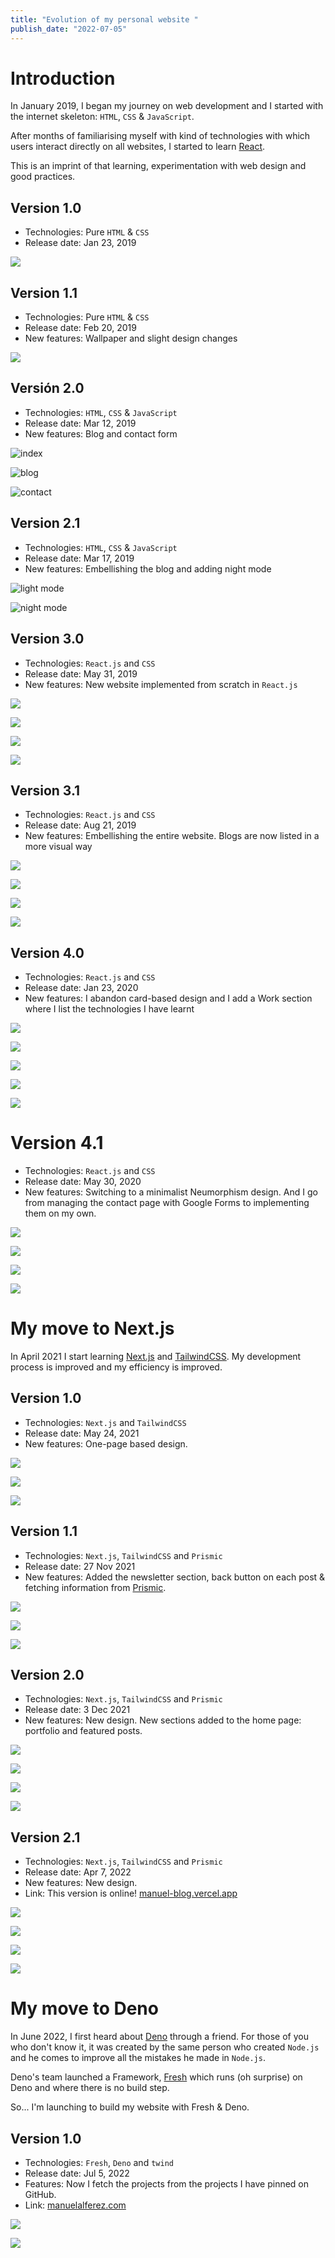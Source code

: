 ```yaml
---
title: "Evolution of my personal website "
publish_date: "2022-07-05"
---
```


# Introduction

In January 2019, I began my journey on web development and I started with the internet skeleton: `HTML`, `CSS` & `JavaScript`. 

After months of familiarising myself with kind of technologies with which users interact directly on all websites, I started to learn [React](https://reactjs.org/).

This is an imprint of that learning, experimentation with web design and good practices.  

## Version 1.0 

- Technologies: Pure `HTML` & `CSS`
- Release date: Jan 23, 2019

![](https://ik.imagekit.io/manuelalferez/dotcom/evolution-of-my-personal-website/Captura_de_pantalla_2022-07-03_a_las_0.38.52_4CpsYthHy.png?ik-sdk-version=javascript-1.4.3&updatedAt=1657013522218)

## Version 1.1 

- Technologies: Pure `HTML` & `CSS`
- Release date: Feb 20, 2019
- New features: Wallpaper and slight design changes

![](https://ik.imagekit.io/manuelalferez/dotcom/evolution-of-my-personal-website/Captura_de_pantalla_2022-07-03_a_las_0.37.56_nmxSwFv4q.png?ik-sdk-version=javascript-1.4.3&updatedAt=1657013522885)

## Versión 2.0

- Technologies: `HTML`, `CSS` & `JavaScript`
- Release date: Mar 12, 2019
- New features: Blog and contact form

![index](https://ik.imagekit.io/manuelalferez/dotcom/evolution-of-my-personal-website/Captura_de_pantalla_2022-07-03_a_las_0.40.07_qvW4BB8bw.png?ik-sdk-version=javascript-1.4.3&updatedAt=1657013527225)


![blog](https://ik.imagekit.io/manuelalferez/dotcom/evolution-of-my-personal-website/Captura_de_pantalla_2022-07-03_a_las_0.40.28_3u1Ed2i5g.png?ik-sdk-version=javascript-1.4.3&updatedAt=1657013523139)

![contact](https://ik.imagekit.io/manuelalferez/dotcom/evolution-of-my-personal-website/Captura_de_pantalla_2022-07-03_a_las_0.40.39_5Wb9RzhQk.png?ik-sdk-version=javascript-1.4.3&updatedAt=1657013522414)

## Version 2.1

- Technologies: `HTML`, `CSS` & `JavaScript`
- Release date: Mar 17, 2019
- New features: Embellishing the blog and adding night mode

![light mode](https://ik.imagekit.io/manuelalferez/dotcom/evolution-of-my-personal-website/Captura_de_pantalla_2022-07-03_a_las_0.41.16_5p9TftLJJ.png?ik-sdk-version=javascript-1.4.3&updatedAt=1657013522168)

![night mode](https://ik.imagekit.io/manuelalferez/dotcom/evolution-of-my-personal-website/Captura_de_pantalla_2022-07-03_a_las_0.41.27_Mvoa02Ttx.png?ik-sdk-version=javascript-1.4.3&updatedAt=1657013523001)

## Version 3.0

- Technologies: `React.js` and `CSS`
- Release date: May 31, 2019
- New features: New website implemented from scratch in `React.js`

![](https://ik.imagekit.io/manuelalferez/dotcom/evolution-of-my-personal-website/Captura_de_pantalla_2022-07-03_a_las_0.43.44_gIUkSj7zl.png?ik-sdk-version=javascript-1.4.3&updatedAt=1657013523866)

![](https://ik.imagekit.io/manuelalferez/dotcom/evolution-of-my-personal-website/Captura_de_pantalla_2022-07-03_a_las_0.43.55_HMlPTgsMe.png?ik-sdk-version=javascript-1.4.3&updatedAt=1657013523856)

![](https://ik.imagekit.io/manuelalferez/dotcom/evolution-of-my-personal-website/Captura_de_pantalla_2022-07-03_a_las_0.44.04_o2yL24HVl.png?ik-sdk-version=javascript-1.4.3&updatedAt=1657013523035)

![](https://ik.imagekit.io/manuelalferez/dotcom/evolution-of-my-personal-website/Captura_de_pantalla_2022-07-03_a_las_0.44.12_5UGQXF8R6.png?ik-sdk-version=javascript-1.4.3&updatedAt=1657013527385)

## Version 3.1

- Technologies: `React.js` and `CSS`
- Release date: Aug 21, 2019
- New features: Embellishing the entire website. Blogs are now listed in a more visual way

![](https://ik.imagekit.io/manuelalferez/dotcom/evolution-of-my-personal-website/Captura_de_pantalla_2022-07-03_a_las_0.47.30_oUZwjvn6u.png?ik-sdk-version=javascript-1.4.3&updatedAt=1657013531405)

![](https://ik.imagekit.io/manuelalferez/dotcom/evolution-of-my-personal-website/Captura_de_pantalla_2022-07-03_a_las_0.47.38_tuXswlpujg.png?ik-sdk-version=javascript-1.4.3&updatedAt=1657013528782)

![](https://ik.imagekit.io/manuelalferez/dotcom/evolution-of-my-personal-website/Captura_de_pantalla_2022-07-03_a_las_0.47.46_Oz66EnBcw.png?ik-sdk-version=javascript-1.4.3&updatedAt=1657013531872)

![](https://ik.imagekit.io/manuelalferez/dotcom/evolution-of-my-personal-website/Captura_de_pantalla_2022-07-03_a_las_0.47.53_L9IzVO2pl.png?ik-sdk-version=javascript-1.4.3&updatedAt=1657013531555)

## Version 4.0

- Technologies: `React.js` and `CSS`
- Release date: Jan 23, 2020
- New features: I abandon card-based design and I add a Work section where I list the technologies I have learnt 

![](https://ik.imagekit.io/manuelalferez/dotcom/evolution-of-my-personal-website/Captura_de_pantalla_2022-07-03_a_las_0.49.35_auzn34w4_.png?ik-sdk-version=javascript-1.4.3&updatedAt=1657013527774)

![](https://ik.imagekit.io/manuelalferez/dotcom/evolution-of-my-personal-website/Captura_de_pantalla_2022-07-03_a_las_0.49.42_h846Z5pJB.png?ik-sdk-version=javascript-1.4.3&updatedAt=1657013528428)

![](https://ik.imagekit.io/manuelalferez/dotcom/evolution-of-my-personal-website/Captura_de_pantalla_2022-07-03_a_las_0.50.04_Mv1-53F8ev.png?ik-sdk-version=javascript-1.4.3&updatedAt=1657013529927)

![](https://ik.imagekit.io/manuelalferez/dotcom/evolution-of-my-personal-website/Captura_de_pantalla_2022-07-03_a_las_0.49.50_6xej2qYNaK.png?ik-sdk-version=javascript-1.4.3&updatedAt=1657013528883)

![](https://ik.imagekit.io/manuelalferez/dotcom/evolution-of-my-personal-website/Captura_de_pantalla_2022-07-03_a_las_0.49.56_weYdh_Q0_.png?ik-sdk-version=javascript-1.4.3&updatedAt=1657013528880)

# Version 4.1

- Technologies: `React.js` and `CSS`
- Release date: May 30, 2020
- New features: Switching to a minimalist Neumorphism design. And I go from managing the contact page with Google Forms to implementing them on my own.

![](https://ik.imagekit.io/manuelalferez/dotcom/evolution-of-my-personal-website/Captura_de_pantalla_2022-07-03_a_las_0.52.24_5e_ncTtxE_.png?ik-sdk-version=javascript-1.4.3&updatedAt=1657013528366)

![](https://ik.imagekit.io/manuelalferez/dotcom/evolution-of-my-personal-website/Captura_de_pantalla_2022-07-03_a_las_0.52.33_ryfNiTS6fI.png?ik-sdk-version=javascript-1.4.3&updatedAt=1657013530174)

![](https://ik.imagekit.io/manuelalferez/dotcom/evolution-of-my-personal-website/Captura_de_pantalla_2022-07-03_a_las_0.52.40_Z1sA_Y3CBg.png?ik-sdk-version=javascript-1.4.3&updatedAt=1657013529327)

![](https://ik.imagekit.io/manuelalferez/dotcom/evolution-of-my-personal-website/Captura_de_pantalla_2022-07-03_a_las_0.52.50_lCbwok3Ow.png?ik-sdk-version=javascript-1.4.3&updatedAt=1657013529232)

# My move to Next.js

In April 2021 I start learning [Next.js](https://nextjs.org/) and [TailwindCSS](https://tailwindcss.com/). My development process is improved and my efficiency is improved. 

## Version 1.0

- Technologies: `Next.js` and `TailwindCSS`
- Release date: May 24, 2021
- New features: One-page based design.

![](https://ik.imagekit.io/manuelalferez/dotcom/evolution-of-my-personal-website/Captura_de_pantalla_2022-07-05_a_las_12.26.36__-vORyQWZ.png?ik-sdk-version=javascript-1.4.3&updatedAt=1657016838115)

![](https://ik.imagekit.io/manuelalferez/dotcom/evolution-of-my-personal-website/Captura_de_pantalla_2022-07-05_a_las_12.27.56_-YgEgGkrH.png?ik-sdk-version=javascript-1.4.3&updatedAt=1657016888321)

![](https://ik.imagekit.io/manuelalferez/dotcom/evolution-of-my-personal-website/Captura_de_pantalla_2022-07-05_a_las_12.28.36_pQBJ6dcp3.png?ik-sdk-version=javascript-1.4.3&updatedAt=1657016930500)

## Version 1.1

- Technologies: `Next.js`, `TailwindCSS` and `Prismic`
- Release date: 27 Nov 2021
- New features: Added the newsletter section, back button on each post & fetching information from [Prismic](https://prismic.io/).

![](https://ik.imagekit.io/manuelalferez/dotcom/evolution-of-my-personal-website/Captura_de_pantalla_2022-07-05_a_las_12.34.27_flNeMXiPV.png?ik-sdk-version=javascript-1.4.3&updatedAt=1657017312240)

![](https://ik.imagekit.io/manuelalferez/dotcom/evolution-of-my-personal-website/Captura_de_pantalla_2022-07-05_a_las_12.34.40_AogLxja7f.png?ik-sdk-version=javascript-1.4.3&updatedAt=1657017312351)

![](https://ik.imagekit.io/manuelalferez/dotcom/evolution-of-my-personal-website/Captura_de_pantalla_2022-07-05_a_las_12.37.24_a-RF7AQyf.png?ik-sdk-version=javascript-1.4.3&updatedAt=1657017456727)

## Version 2.0

- Technologies: `Next.js`, `TailwindCSS` and `Prismic`
- Release date: 3 Dec 2021 
- New features: New design. New sections added to the home page: portfolio and featured posts. 

![](https://ik.imagekit.io/manuelalferez/dotcom/evolution-of-my-personal-website/Captura_de_pantalla_2022-07-05_a_las_12.42.24_gIgcXtIg6.png?ik-sdk-version=javascript-1.4.3&updatedAt=1657017815876)

![](https://ik.imagekit.io/manuelalferez/dotcom/evolution-of-my-personal-website/Captura_de_pantalla_2022-07-05_a_las_12.43.19_xFzX3WrAj.png?ik-sdk-version=javascript-1.4.3&updatedAt=1657017816571)

![](https://ik.imagekit.io/manuelalferez/dotcom/evolution-of-my-personal-website/Captura_de_pantalla_2022-07-05_a_las_12.46.11_Rrcp7h0iKv.png?ik-sdk-version=javascript-1.4.3&updatedAt=1657017984129)

![](https://ik.imagekit.io/manuelalferez/dotcom/evolution-of-my-personal-website/Captura_de_pantalla_2022-07-05_a_las_12.42.58_Z0nqDVwwm.png?ik-sdk-version=javascript-1.4.3&updatedAt=1657017816740)

## Version 2.1

- Technologies: `Next.js`, `TailwindCSS` and `Prismic`
- Release date: Apr 7, 2022 
- New features: New design. 
- Link: This version is online! [manuel-blog.vercel.app](https://manuel-blog.vercel.app/)


![](https://ik.imagekit.io/manuelalferez/dotcom/evolution-of-my-personal-website/Captura_de_pantalla_2022-07-05_a_las_12.51.07_zyoGRB_Tf.png?ik-sdk-version=javascript-1.4.3&updatedAt=1657018306361)

![](https://ik.imagekit.io/manuelalferez/dotcom/evolution-of-my-personal-website/Captura_de_pantalla_2022-07-05_a_las_12.51.22_bIR1nKR36.png?ik-sdk-version=javascript-1.4.3&updatedAt=1657018307022)

![](https://ik.imagekit.io/manuelalferez/dotcom/evolution-of-my-personal-website/Captura_de_pantalla_2022-07-05_a_las_12.53.23_fkCRbYMl4.png?ik-sdk-version=javascript-1.4.3&updatedAt=1657018421881)

![](https://ik.imagekit.io/manuelalferez/dotcom/evolution-of-my-personal-website/Captura_de_pantalla_2022-07-05_a_las_12.51.32_UGzzACbO8.png?ik-sdk-version=javascript-1.4.3&updatedAt=1657018306365)

# My move to Deno 

In June 2022, I first heard about [Deno](https://deno.land/) through a friend. For those of you who don't know it, it was created by the same person who created `Node.js` and he comes to improve all the mistakes he made in `Node.js`. 

Deno's team launched a Framework, [Fresh](https://fresh.deno.dev/) which runs (oh surprise) on Deno and where there is no build step. 

So... I'm launching to build my website with Fresh & Deno. 

## Version 1.0

- Technologies: `Fresh`, `Deno` and `twind`
- Release date: Jul 5, 2022 
- Features: Now I fetch the projects from the projects I have pinned on GitHub. 
- Link: [manuelalferez.com](https://manuelalferez.com/)

![](https://ik.imagekit.io/manuelalferez/dotcom/evolution-of-my-personal-website/FireShot_Capture_017_-_Manuel_Alfe%CC%81rez_-_manuelalferez.com_s62Mtk_CH.png?ik-sdk-version=javascript-1.4.3&updatedAt=1657019490820)

![](https://ik.imagekit.io/manuelalferez/dotcom/evolution-of-my-personal-website/Captura_de_pantalla_2022-07-05_a_las_13.15.53_OLZJlXZMo.png?ik-sdk-version=javascript-1.4.3&updatedAt=1657019771585)